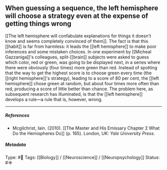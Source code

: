 ## When guessing a sequence, the left hemisphere will choose a strategy even at the expense of getting things wrong # 

[[The left hemisphere will confabulate explanations for things it doesn't know and seems completely convinced of them]]. The fact is that this [[habit]] is far from harmless: it leads the [[left hemisphere]] to make poor inferences and some mistaken choices. In one experiment by [[Micheal Gazzaniga]]'s colleagues, split-[[brain]] subjects were asked to guess which color, red or green, was going to be displayed next, in a series where there were obviously (four times) more green than red. Instead of spotting that the way to get the highest score is to choose green every time (the [[right hemisphere]]'s strategy), leading to a score of 80 per cent, the [[left hemisphere]] chose green at random, but about four times more often than red, producing a score of little better than chance. The problem here, as subsequent research has illuminated, is that the [[left hemisphere]] develops a rule—a rule that is, however, wrong.

___

##### References

- Mcgilchrist, Iain. (2010). [[The Master and His Emissary Chapter 2 What Do the Hemispheres Do]] (p. 165). London, UK: _Yale University Press_.

##### Metadata

Type: #🔴 
Tags: [[Biology]] / [[Neuroscience]] / [[Neuropsychology]]
Status: #☀️ 